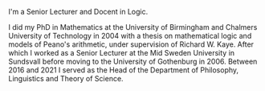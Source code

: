 I'm a Senior Lecturer and Docent in Logic.

I did my PhD in Mathematics at the University of Birmingham and Chalmers University of Technology in 2004 with a thesis on mathematical logic and models of Peano's arithmetic, under supervision of Richard W. Kaye. After which I worked as a Senior Lecturer at the Mid Sweden University in Sundsvall before moving to the University of Gothenburg in 2006. Between 2016 and 2021 I served as the Head of the Department of Philosophy, Linguistics and Theory of Science.


<!--
**feffemannen/feffemannen** is a ✨ _special_ ✨ repository because its `README.md` (this file) appears on your GitHub profile.

Here are some ideas to get you started:

- 🔭 I’m currently working on ...
- 🌱 I’m currently learning ...
- 👯 I’m looking to collaborate on ...
- 🤔 I’m looking for help with ...
- 💬 Ask me about ...
- 📫 How to reach me: ...
- 😄 Pronouns: ...
- ⚡ Fun fact: ...
-->
